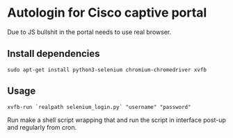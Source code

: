# Autologin for Cisco captive portal

Due to JS bullshit in the portal needs to use real browser.

## Install dependencies

    sudo apt-get install python3-selenium chromium-chromedriver xvfb

## Usage

    xvfb-run `realpath selenium_login.py` "username" "password"

Run make a shell script wrapping that and run the script in interface post-up
and regularly from cron.
